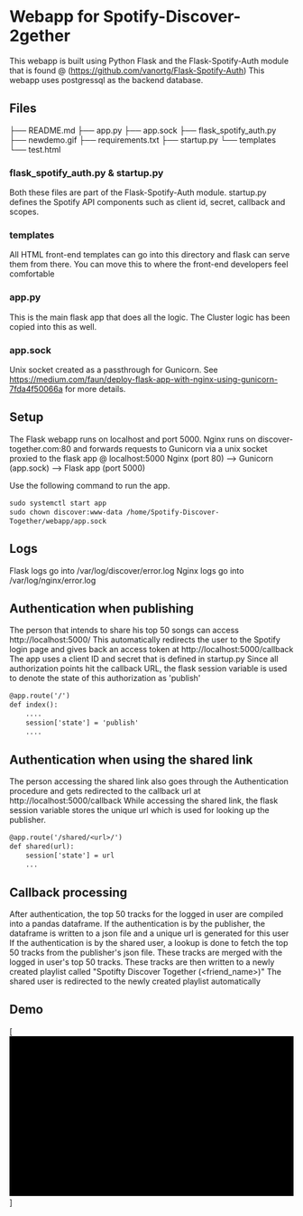 # Webapp for Spotify-Discover-2gether

This webapp is built using Python Flask and the Flask-Spotify-Auth module that is found @  (https://github.com/vanortg/Flask-Spotify-Auth)
This webapp uses postgressql as the backend database.

## Files

├── README.md
├── app.py
├── app.sock
├── flask_spotify_auth.py
├── newdemo.gif
├── requirements.txt
├── startup.py
└── templates
    └── test.html

### flask_spotify_auth.py & startup.py
Both these files are part of the Flask-Spotify-Auth module. startup.py defines the Spotify API components such as client id, secret, callback and scopes.

### templates
All HTML front-end templates can go into this directory and flask can serve them from there. You can move this to where the front-end developers feel comfortable

### app.py
This is the main flask app that does all the logic. The Cluster logic has been copied into this as well.

### app.sock
Unix socket created as a passthrough for Gunicorn. See https://medium.com/faun/deploy-flask-app-with-nginx-using-gunicorn-7fda4f50066a for more details.

## Setup
The Flask webapp runs on localhost and port 5000.
Nginx runs on discover-together.com:80 and forwards requests to Gunicorn via a unix socket proxied to the flask app @ localhost:5000
Nginx (port 80) --> Gunicorn (app.sock) --> Flask app (port 5000)

Use the following command to run the app.
```
sudo systemctl start app
sudo chown discover:www-data /home/Spotify-Discover-Together/webapp/app.sock
```

## Logs
Flask logs go into /var/log/discover/error.log
Nginx logs go into /var/log/nginx/error.log

## Authentication when publishing

The person that intends to share his top 50 songs can access http://localhost:5000/
This automatically redirects the user to the Spotify login page and gives back an access token at http://localhost:5000/callback
The app uses a client ID and secret that is defined in startup.py 
Since all authorization points hit the callback URL, the flask session variable is used to denote the state of this authorization as 'publish'

```
@app.route('/')
def index():
    ....
    session['state'] = 'publish'
    ....
```

## Authentication when using the shared link

The person accessing the shared link also goes through the Authentication procedure and gets redirected to the callback url at http://localhost:5000/callback
While accessing the shared link, the flask session variable stores the unique url which is used for looking up the publisher.

```
@app.route('/shared/<url>/')
def shared(url):
    session['state'] = url
    ...
```
## Callback processing

After authentication, the top 50 tracks for the logged in user are compiled into a pandas dataframe.
If the authentication is by the publisher, the dataframe is written to a json file and a unique url is generated for this user
If the authentication is by the shared user, a lookup is done to fetch the top 50 tracks from the publisher's json file. These tracks are merged with the logged in user's top 50 tracks. These tracks are then written to a newly created playlist called "Spotifty Discover Together (<friend_name>)"
The shared user is redirected to the newly created playlist automatically

## Demo

[![Watch the Demo video](newdemo.gif)]
